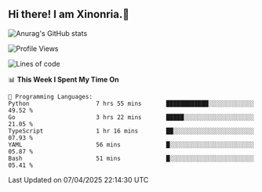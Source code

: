 ## Hi there! I am Xinonria.👋

![Anurag's GitHub stats](https://status-git-main-xinonrias-projects-f26540e3.vercel.app/api?username=xinonria&hide=stars,issues)

<!--START_SECTION:waka-->
![Profile Views](http://img.shields.io/badge/Profile%20Views-0-blue)

![Lines of code](https://img.shields.io/badge/From%20Hello%20World%20I%27ve%20Written-2.2%20million%20lines%20of%20code-blue)

📊 **This Week I Spent My Time On** 

```text
💬 Programming Languages: 
Python                   7 hrs 55 mins       ████████████░░░░░░░░░░░░░   49.52 % 
Go                       3 hrs 22 mins       █████░░░░░░░░░░░░░░░░░░░░   21.05 % 
TypeScript               1 hr 16 mins        ██░░░░░░░░░░░░░░░░░░░░░░░   07.93 % 
YAML                     56 mins             █░░░░░░░░░░░░░░░░░░░░░░░░   05.87 % 
Bash                     51 mins             █░░░░░░░░░░░░░░░░░░░░░░░░   05.41 % 
```


 Last Updated on 07/04/2025 22:14:30 UTC
<!--END_SECTION:waka-->

<!--
**xinonria/xinonria** is a ✨ _special_ ✨ repository because its `README.md` (this file) appears on your GitHub profile.

Here are some ideas to get you started:

- 🔭 I’m currently working on ...
- 🌱 I’m currently learning ...
- 👯 I’m looking to collaborate on ...
- 🤔 I’m looking for help with ...
- 💬 Ask me about ...
- 📫 How to reach me: ...
- 😄 Pronouns: ...
- ⚡ Fun fact: ...
-->
